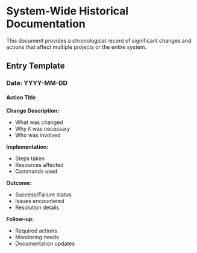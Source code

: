 # System-Wide Historical Documentation

This document provides a chronological record of significant changes and actions that affect multiple projects or the entire system.

## Entry Template

### Date: YYYY-MM-DD
#### Action Title

**Change Description:**
- What was changed
- Why it was necessary
- Who was involved

**Implementation:**
- Steps taken
- Resources affected
- Commands used

**Outcome:**
- Success/Failure status
- Issues encountered
- Resolution details

**Follow-up:**
- Required actions
- Monitoring needs
- Documentation updates
